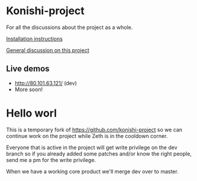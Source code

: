 # Konishi-project
For all the discussions about the project as a whole.

[Installation instructions](https://github.com/Konishi2/Konishi-project/blob/master/InstallationInstructions.md)

[General discussion on this project](https://github.com/Konishi2/Konishi-project/issues)

## Live demos
  * http://80.101.63.121/ (dev)
  * More soon!

# Hello worl
This is a temporary fork of https://github.com/konishi-project so we can continue work on the project while Zeth is in the cooldown corner.

Everyone that is active in the project will get write privilege on the dev branch so if you already added some patches and/or know the right people, send me a pm for the write privilege.

When we have a working core product we'll merge dev over to master.
